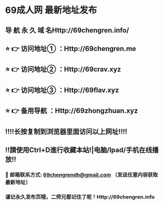 
# 69成人网 最新地址发布 

## 导 航 永 久 域 名Http://69chengren.info/

## ⭐️ 👉 访问地址① ：Http://69chengren.me

## ⭐️ 👉 访问地址② ：Http://69crav.xyz

## ⭐️ 👉 访问地址③ ：Http://69flav.xyz

## ⭐️ 👉 备用导航 ：Http://69zhongzhuan.xyz

## ‼️‼️长按复制到浏览器里面访问以上网址‼️‼️
## ‼️請使用Ctrl+D進行收藏本站!|电脑/Ipad/手机在线播放‼️
### 📧 邮箱联系方式: 69chengrendh@gmail.com （发送任意内容获取最新地址）
### 谨记永久发布页哦，二师兄都记住了呢！Http://69chengren.info
